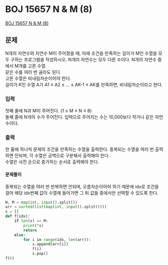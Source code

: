 # BOJ 15657 N & M (8)
[BOJ 15657 N & M (8)](https://www.acmicpc.net/problem/15657)
## 문제
N개의 자연수와 자연수 M이 주어졌을 때, 아래 조건을 만족하는 길이가 M인 수열을 모두 구하는 프로그램을 작성하시오. N개의 자연수는 모두 다른 수이다. 
N개의 자연수 중에서 M개를 고른 수열.  
같은 수를 여러 번 골라도 된다.  
고른 수열은 비내림차순이어야 한다.  
길이가 K인 수열 A가 A1 ≤ A2 ≤ ... ≤ AK-1 ≤ AK를 만족하면, 비내림차순이라고 한다.
### 입력
첫째 줄에 N과 M이 주어진다. (1 ≤ M ≤ N ≤ 8)  
둘째 줄에 N개의 수가 주어진다. 입력으로 주어지는 수는 10,000보다 작거나 같은 자연수이다.

### 출력
한 줄에 하나씩 문제의 조건을 만족하는 수열을 출력한다. 중복되는 수열을 여러 번 출력하면 안되며, 각 수열은 공백으로 구분해서 출력해야 한다.  
수열은 사전 순으로 증가하는 순서로 출력해야 한다.

#### 문제풀이
중복되는 수열을 여러 번 반복하면 안되며, 오름차순이어야 하기 때문에 idx로 조건을 걸어 해당 idx번째 값이 수열에 들어가면 그 뒤 값들 중에서만 선택할 수 있도록 한다. 
```python
N, M = map(int, input().split())
arr = sorted(list(map(int, input().split())))
s = []
def f(idx):
    if len(s) == M:
        print(*s)
        return
    else:
        for i in range(idx, len(arr)):
            s.append(arr[i])
            f(i)
            s.pop()
f(0)
```